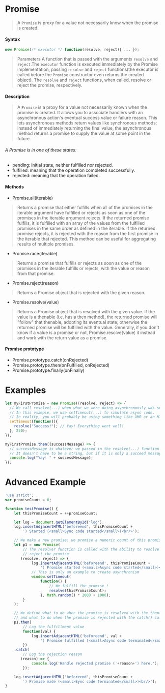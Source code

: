 # Promise 
>A `Promise` is proxy for a value not necessarily know when the promise is created.

#### Syntax
```javascript
new Promise(/* executor */ function(resolve, reject){ ... });
```
>Parameters
>A function that is passed with the arguments `resolve` and `reject`.The `executor`
>function is executed immediately by the Promise implementation, passing `resolve` 
>and `reject` functions(the executor is called before the `Promise` constructor even
>returns the created object). The `resolve` and `reject` functions, when called, resolve or
>reject the promise, respectively.

#### Description
>A `Promise` is a proxy for a value not necessarily known when the promise is created. 
>It allows you to associate handlers with an asynchronous action's eventual success value or failure reason. 
>This lets asynchronous methods return values like synchronous methods: instead of immediately returning the 
>final value, the asynchronous method returns a promise to supply the value at some point in the future.

###### A Promise is in one of these states:
* pending: initial state, neither fulfilled nor rejected.
* fulfilled: meaning that the operation completed successfully.
* rejected: meaning that the operation failed.

#### Methods
* Promise.all(iterable)
>Returns a promise that either fulfills when all of the promises in the iterable argument have fulfilled or rejects as soon as one of the promises in the iterable argument rejects. If the returned promise fulfills, it is fulfilled with an array of the values from the fulfilled promises in the same order as defined in the iterable. If the returned promise rejects, it is rejected with the reason from the first promise in the iterable that rejected. This method can be useful for aggregating results of multiple promises.
* Promise.race(iterable)
>Returns a promise that fulfills or rejects as soon as one of the promises in the iterable fulfills or rejects, with the value or reason from that promise.
* Promise.reject(reason)
>Returns a Promise object that is rejected with the given reason.
* Promise.resolve(value)
>Returns a Promise object that is resolved with the given value. If the value is a thenable (i.e. has a then method), the returned promise will "follow" that thenable, adopting its eventual state; otherwise the returned promise will be fulfilled with the value. Generally, if you don't know if a value is a promise or not, Promise.resolve(value) it instead and work with the return value as a promise.

#### Promise prototype
* Promise.prototype.catch(onRejected) 
* Promise.prototype.then(onFulfilled, onRejected) 
* Promise.prototype.finally(onFinally) 

# Examples 
```javascript
let myFirstPromise = new Promise((resolve, reject) => {
  // We call resolve(...) when what we were doing asynchronously was successful, and reject(...) when it failed.
  // In this example, we use setTimeout(...) to simulate async code. 
  // In reality, you will probably be using something like XHR or an HTML5 API.
  setTimeout(function(){
    resolve("Success!"); // Yay! Everything went well!
  }, 250);
});

myFirstPromise.then((successMessage) => {
  // successMessage is whatever we passed in the resolve(...) function above.
  // It doesn't have to be a string, but if it is only a succeed message, it probably will be.
  console.log("Yay! " + successMessage);
});
```

# Advanced Example
```javascript
'use strict';
var promiseCount = 0;

function testPromise() {
    let thisPromiseCount = ++promiseCount;

    let log = document.getElementById('log');
    log.insertAdjacentHTML('beforeend', thisPromiseCount +
        ') Started (<small>Sync code started</small>)<br/>');

    // We make a new promise: we promise a numeric count of this promise, starting from 1 (after waiting 3s)
    let p1 = new Promise(
        // The resolver function is called with the ability to resolve or
        // reject the promise
       (resolve, reject) => {
            log.insertAdjacentHTML('beforeend', thisPromiseCount +
                ') Promise started (<small>Async code started</small>)<br/>');
            // This is only an example to create asynchronism
            window.setTimeout(
                function() {
                    // We fulfill the promise !
                    resolve(thisPromiseCount);
                }, Math.random() * 2000 + 1000);
        }
    );

    // We define what to do when the promise is resolved with the then() call,
    // and what to do when the promise is rejected with the catch() call
    p1.then(
        // Log the fulfillment value
        function(val) {
            log.insertAdjacentHTML('beforeend', val +
                ') Promise fulfilled (<small>Async code terminated</small>)<br/>');
        })
    .catch(
        // Log the rejection reason
       (reason) => {
            console.log('Handle rejected promise ('+reason+') here.');
        });

    log.insertAdjacentHTML('beforeend', thisPromiseCount +
        ') Promise made (<small>Sync code terminated</small>)<br/>');
}
```